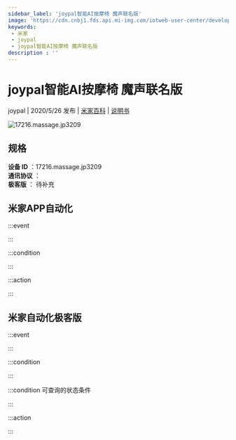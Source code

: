 ```yaml
---
sidebar_label: 'joypal智能AI按摩椅 魔声联名版'
image: 'https://cdn.cnbj1.fds.api.mi-img.com/iotweb-user-center/developer_1679047723759iqLuoOg5.png?GalaxyAccessKeyId=AKVGLQWBOVIRQ3XLEW&Expires=9223372036854775807&Signature=8CWadyxYsJF8G3zo3Ghm7p1ynhg='
keywords: 
 - 米家
 - joypal
 - joypal智能AI按摩椅 魔声联名版
description : ''
---
```

# joypal智能AI按摩椅 魔声联名版

joypal | 2020/5/26 发布 | [米家百科](https://home.mi.com/webapp/content/baike/product/index.html?model=17216.massage.jp3209) | [说明书](https://home.mi.com/views/introduction.html?model=17216.massage.jp3209&region=cn)

![17216.massage.jp3209](https://cdn.cnbj1.fds.api.mi-img.com/iotweb-user-center/developer_1679047723759iqLuoOg5.png?GalaxyAccessKeyId=AKVGLQWBOVIRQ3XLEW&Expires=9223372036854775807&Signature=8CWadyxYsJF8G3zo3Ghm7p1ynhg=)

## 规格  
> 
**设备 ID** ：17216.massage.jp3209  
**通讯协议** ：  
**极客版**  ： 待补充 


## 米家APP自动化  

:::event  

:::

:::condition  

:::

:::action   

:::

## 米家自动化极客版  

:::event  

:::

:::condition  

:::

:::condition 可查询的状态条件  

:::

:::action  

:::

        
